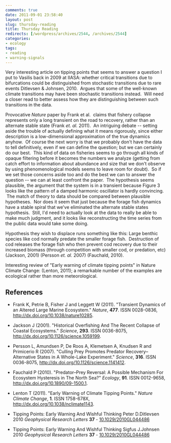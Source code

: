 ```yaml
---
comments: true
date: 2011-09-01 23:58:40
layout: post
slug: thursday-reading
title: Thursday Reading
redirects: [/wordpress/archives/2544, /archives/2544]
categories:
- ecology
tags:
- reading
- warning-signals
---
```


Very interesting article on tipping points that seems to answer a question I put to Vasilis back in 2009 at IIASA: whether critical transitions due to bifurcations could be distinguished from stochastic transitions due to rare events Ditlevsen & Johnsen, 2010.  Argues that some of the well-known climate transitions may have been stochastic transitions instead.  Will need a closer read to better assess how they are distinguishing between such transitions in the data.

Provocative _Nature_ paper by Frank et al.  claims that fishery collapse represents only a long transient on the road to recovery, rather than an alternate stable state (Frank _et. al._ 2011).  An intriguing debate -- setting aside the trouble of actually defining what it means rigorously, since either description is a low-dimensional approximation of the true dynamics anyhow.  Of course the next worry is that we probably don't have the data to tell definitively, even if we can define the question; but we can certainly do our best.  This kind of data on fisheries seems to go through all kinds of opaque filtering before it becomes the numbers we analyze (getting from catch effort to information about abundance and size that we don't observe by using phenomenological models seems to leave room for doubt).  So if we set those concerns aside too and do the best we can to answer the question -- we can at least confront the paper.  The hypothesis seems plausible, the argument that the system is in a transient because Figure 3 looks like the pattern of a damped harmonic oscillator is hardly convincing.  The match of theory to data should be compared between plausible hypotheses.  Nor does it seem that just because the forage fish dynamics have a stable spiral that we've eliminated the alternate stable states hypothesis.  Still, I'd need to actually look at the data to really be able to make much judgment, and it looks like reconstructing the time series from the public data would take some doing.

Hypothesis they wish to displace runs something like this: Large benthic species like cod normally predate the smaller forage fish.  Destruction of cod releases the forage fish who then prevent cod recovery due to their increased biomass (through competition with smaller cod, or predation, etc) (Jackson, 2001) (Persson _et. al._ 2007)
(Fauchald, 2010).

Interesting review of "Early warning of climate tipping points" in Nature Climate Change: (Lenton, 2011); a remarkable number of the examples are ecological rather than more meteorological.  


## References


- Frank K, Petrie B, Fisher J and Leggett W (2011).
"Transient Dynamics of an Altered Large Marine Ecosystem."
*Nature*, **477**.
ISSN 0028-0836, <a href="http://dx.doi.org/10.1038/nature10285">http://dx.doi.org/10.1038/nature10285</a>.

- Jackson J (2001).
"Historical Overfishing And The Recent Collapse of Coastal Ecosystems."
*Science*, **293**.
ISSN 0036-8075, <a href="http://dx.doi.org/10.1126/science.1059199">http://dx.doi.org/10.1126/science.1059199</a>.

- Persson L, Amundsen P, De Roos A, Klemetsen A, Knudsen R and Primicerio R (2007).
"Culling Prey Promotes Predator Recovery&ndash;Alternative States in A Whole-Lake Experiment."
*Science*, **316**.
ISSN 0036-8075, <a href="http://dx.doi.org/10.1126/science.1141412">http://dx.doi.org/10.1126/science.1141412</a>.

- Fauchald P (2010).
"Predator–Prey Reversal: A Possible Mechanism For Ecosystem Hysteresis in The North Sea?"
*Ecology*, **91**.
ISSN 0012-9658, <a href="http://dx.doi.org/10.1890/09-1500.1">http://dx.doi.org/10.1890/09-1500.1</a>.

- Lenton T (2011).
"Early Warning of Climate Tipping Points."
*Nature Climate Change*, **1**.
ISSN 1758-678X, <a href="http://dx.doi.org/10.1038/nclimate1143">http://dx.doi.org/10.1038/nclimate1143</a>.



-  Tipping Points: Early Warning And Wishful Thinking Peter D.Ditlevsen 2010 *Geophysical Research Letters* **37**   - [10.1029/2010GL044486](http://dx.doi.org/10.1029/2010GL044486)
-  Tipping Points: Early Warning And Wishful Thinking Sigfus J.Johnsen 2010 *Geophysical Research Letters* **37**   - [10.1029/2010GL044486](http://dx.doi.org/10.1029/2010GL044486)
